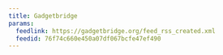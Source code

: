 ```yaml
---
title: Gadgetbridge
params:
  feedlink: https://gadgetbridge.org/feed_rss_created.xml
  feedid: 76f74c660e450a07df067bcfe47ef490
---
```

